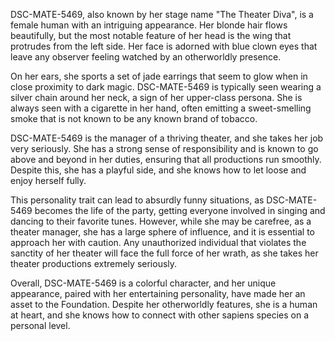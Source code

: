 DSC-MATE-5469, also known by her stage name "The Theater Diva", is a female human with an intriguing appearance. Her blonde hair flows beautifully, but the most notable feature of her head is the wing that protrudes from the left side. Her face is adorned with blue clown eyes that leave any observer feeling watched by an otherworldly presence.

On her ears, she sports a set of jade earrings that seem to glow when in close proximity to dark magic. DSC-MATE-5469 is typically seen wearing a silver chain around her neck, a sign of her upper-class persona. She is always seen with a cigarette in her hand, often emitting a sweet-smelling smoke that is not known to be any known brand of tobacco.

DSC-MATE-5469 is the manager of a thriving theater, and she takes her job very seriously. She has a strong sense of responsibility and is known to go above and beyond in her duties, ensuring that all productions run smoothly. Despite this, she has a playful side, and she knows how to let loose and enjoy herself fully.

This personality trait can lead to absurdly funny situations, as DSC-MATE-5469 becomes the life of the party, getting everyone involved in singing and dancing to their favorite tunes. However, while she may be carefree, as a theater manager, she has a large sphere of influence, and it is essential to approach her with caution. Any unauthorized individual that violates the sanctity of her theater will face the full force of her wrath, as she takes her theater productions extremely seriously.

Overall, DSC-MATE-5469 is a colorful character, and her unique appearance, paired with her entertaining personality, have made her an asset to the Foundation. Despite her otherworldly features, she is a human at heart, and she knows how to connect with other sapiens species on a personal level.